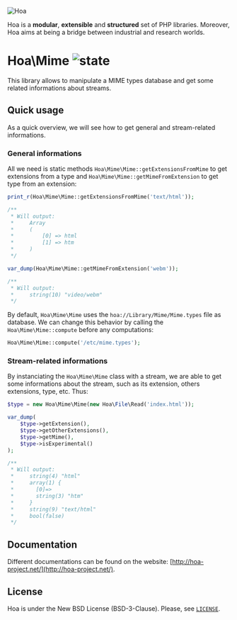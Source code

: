 ![Hoa](http://static.hoa-project.net/Image/Hoa_small.png)

Hoa is a **modular**, **extensible** and **structured** set of PHP libraries.
Moreover, Hoa aims at being a bridge between industrial and research worlds.

# Hoa\Mime ![state](http://central.hoa-project.net/State/Mime)

This library allows to manipulate a MIME types database and get some related
informations about streams.

## Quick usage

As a quick overview, we will see how to get general and stream-related
informations.

### General informations

All we need is static methods `Hoa\Mime\Mime::getExtensionsFromMime` to get
extensions from a type and `Hoa\Mime\Mime::getMimeFromExtension` to get type
from an extension:

```php
print_r(Hoa\Mime\Mime::getExtensionsFromMime('text/html'));

/**
 * Will output:
 *     Array
 *     (
 *         [0] => html
 *         [1] => htm
 *     )
 */

var_dump(Hoa\Mime\Mime::getMimeFromExtension('webm'));

/**
 * Will output:
 *     string(10) "video/webm"
 */
```

By default, `Hoa\Mime\Mime` uses the `hoa://Library/Mime/Mime.types` file as
database. We can change this behavior by calling the `Hoa\Mime\Mime::compute`
before any computations:

```php
Hoa\Mime\Mime::compute('/etc/mime.types');
```

### Stream-related informations

By instanciating the `Hoa\Mime\Mime` class with a stream, we are able to get
some informations about the stream, such as its extension, others extensions,
type, etc. Thus:

```php
$type = new Hoa\Mime\Mime(new Hoa\File\Read('index.html'));

var_dump(
    $type->getExtension(),
    $type->getOtherExtensions(),
    $type->getMime(),
    $type->isExperimental()
);

/**
 * Will output:
 *     string(4) "html"
 *     array(1) {
 *       [0]=>
 *       string(3) "htm"
 *     }
 *     string(9) "text/html"
 *     bool(false)
 */
```

## Documentation

Different documentations can be found on the website:
[http://hoa-project.net/](http://hoa-project.net/).

## License

Hoa is under the New BSD License (BSD-3-Clause). Please, see
[`LICENSE`](http://hoa-project.net/LICENSE).

